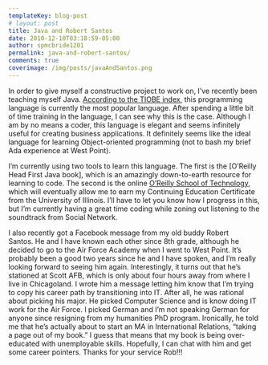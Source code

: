 ```yaml
---
templateKey: blog-post
# layout: post
title: Java and Robert Santos
date: 2010-12-10T03:18:59-05:00
author: spmcbride1201
permalink: java-and-robert-santos/
comments: true
coverimage: /img/posts/javaAndSantos.png
---
```

In order to give myself a constructive project to work on, I’ve recently been teaching myself Java. [According to the TIOBE index](http://www.tiobe.com/index.php/content/paperinfo/tpci/index.html), this programming language is currently the most popular language. After spending a little bit of time training in the language, I can see why this is the case. Although I am by no means a coder, this language is elegant and seems infinitely useful for creating business applications. It definitely seems like the ideal language for learning Object-oriented programming (not to bash my brief Ada experience at West Point).

I’m currently using two tools to learn this language. The first is the [O’Reilly Head First Java book], which is an amazingly down-to-earth resource for learning to code. The second is the online [O’Reilly School of Technology](http://www.oreillyschool.com/), which will eventually allow me to earn my Continuing Education Certificate from the University of Illinois. I’ll have to let you know how I progress in this, but I’m currently having a great time coding while zoning out listening to the soundtrack from Social Network.

I also recently got a Facebook message from my old buddy Robert Santos. He and I have known each other since 8th grade, although he decided to go to the Air Force Academy when I went to West Point. It’s probably been a good two years since he and I have spoken, and I’m really looking forward to seeing him again. Interestingly, it turns out that he’s stationed at Scott AFB, which is only about four hours away from where I live in Chicagoland. I wrote him a message letting him know that I’m trying to copy his career path by transitioning into IT. After all, he was rational about picking his major. He picked Computer Science and is know doing IT work for the Air Force. I picked German and I’m not speaking German for anyone since resigning from my humanities PhD program. Ironically, he told me that he’s actually about to start an MA in International Relations, “taking a page out of my book.” I guess that means that my book is being over-educated with unemployable skills. Hopefully, I can chat with him and get some career pointers. Thanks for your service Rob!!!
